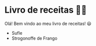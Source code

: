 # Livro de receitas :man_cook:



Olá! Bem vindo ao meu livro de receitas! :smiley:

- Sufle
- Strogonoffe de Frango